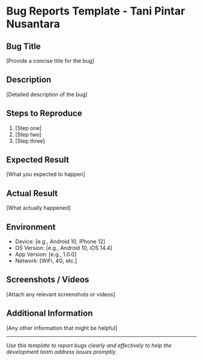 # Bug Reports Template - Tani Pintar Nusantara

## Bug Title
[Provide a concise title for the bug]

## Description
[Detailed description of the bug]

## Steps to Reproduce
1. [Step one]
2. [Step two]
3. [Step three]

## Expected Result
[What you expected to happen]

## Actual Result
[What actually happened]

## Environment
- Device: [e.g., Android 10, iPhone 12]
- OS Version: [e.g., Android 10, iOS 14.4]
- App Version: [e.g., 1.0.0]
- Network: [WiFi, 4G, etc.]

## Screenshots / Videos
[Attach any relevant screenshots or videos]

## Additional Information
[Any other information that might be helpful]

---

*Use this template to report bugs clearly and effectively to help the development team address issues promptly.*
